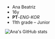 - Ana Beatriz
- 16y
- **PT**-*ENG-KOR*
- 11th grade – Junior

<!---
anabtzz/anabtzz is a ✨ special ✨ repository because its `README.md` (this file) appears on your GitHub profile.
You can click the Preview link to take a look at your changes.
--->
![Ana's GitHub stats](https://github-readme-stats.vercel.app/api?username=anabtzz&show_icons=true&bg_color=00000000)

